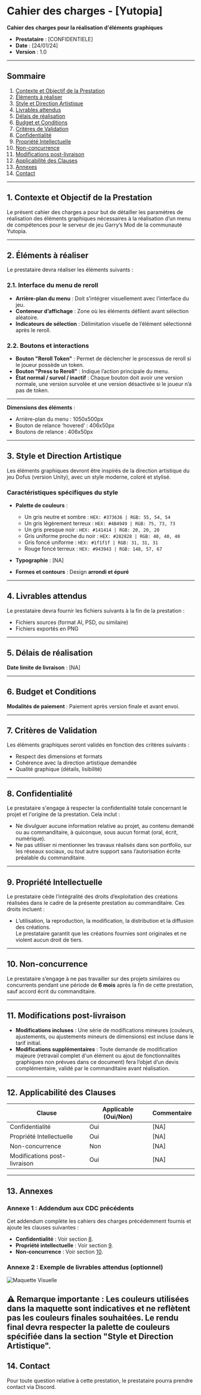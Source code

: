 # Cahier des charges - [Yutopia]

**Cahier des charges pour la réalisation d'éléments graphiques**

- **Prestataire** : [CONFIDENTIELE]  
- **Date** :        [24/01/24]  
- **Version** :     1.0  

---

## Sommaire
1. [Contexte et Objectif de la Prestation](#1-contexte-et-objectif-de-la-prestation)  
2. [Éléments à réaliser](#2-éléments-à-réaliser)  
3. [Style et Direction Artistique](#3-style-et-direction-artistique)  
4. [Livrables attendus](#4-livrables-attendus)  
5. [Délais de réalisation](#5-délais-de-réalisation)  
6. [Budget et Conditions](#6-budget-et-conditions)  
7. [Critères de Validation](#7-critères-de-validation)  
8. [Confidentialité](#8-confidentialité)  
9. [Propriété Intellectuelle](#9-propriété-intellectuelle)  
10. [Non-concurrence](#10-non-concurrence)  
11. [Modifications post-livraison](#11-modifications-post-livraison)  
12. [Applicabilité des Clauses](#12-applicabilité-des-clauses)  
13. [Annexes](#13-annexes)  
14. [Contact](#14-contact)  

---

## 1. Contexte et Objectif de la Prestation  
Le présent cahier des charges a pour but de détailler les paramètres de réalisation des éléments graphiques nécessaires à la réalisation d’un menu de compétences pour le serveur de jeu Garry’s Mod de la communauté Yutopia.  

---

## **2. Éléments à réaliser**  
Le prestataire devra réaliser les éléments suivants :  

### **2.1. Interface du menu de reroll**  
- **Arrière-plan du menu** : Doit s’intégrer visuellement avec l’interface du jeu.  
- **Conteneur d’affichage** : Zone où les éléments défilent avant sélection aléatoire.  
- **Indicateurs de sélection** : Délimitation visuelle de l’élément sélectionné après le reroll.  

### **2.2. Boutons et interactions**  
- **Bouton "Reroll Token"** : Permet de déclencher le processus de reroll si le joueur possède un token.  
- **Bouton "Press to Reroll"** : Indique l’action principale du menu.  
- **État normal / survol / inactif** : Chaque bouton doit avoir une version normale, une version survolée et une version désactivée si le joueur n’a pas de token. 

---

**Dimensions des éléments** :  
- Arrière-plan du menu :        1050x500px  
- Bouton de relance ‘hovered’ : 406x50px  
- Boutons de relance :          406x50px  

---

## 3. Style et Direction Artistique  
Les éléments graphiques devront être inspirés de la direction artistique du jeu Dofus (version Unity), avec un style moderne, coloré et stylisé.  

### Caractéristiques spécifiques du style  
- **Palette de couleurs** :  
  - Un gris neutre et sombre :      `HEX: #373636 | RGB: 55, 54, 54`  
  - Un gris légèrement terreux :    `HEX: #4B4949 | RGB: 75, 73, 73`  
  - Un gris presque noir :          `HEX: #141414 | RGB: 20, 20, 20`  
  - Gris uniforme proche du noir :  `HEX: #282828 | RGB: 40, 40, 40`  
  - Gris foncé uniforme :           `HEX: #1f1f1f | RGB: 31, 31, 31`  
  - Rouge foncé terreux :           `HEX: #943943 | RGB: 148, 57, 67`  

- **Typographie** : [NA]

- **Formes et contours** : Design **arrondi et épuré** 

---

## 4. Livrables attendus  
Le prestataire devra fournir les fichiers suivants à la fin de la prestation :  
- Fichiers sources (format AI, PSD, ou similaire)  
- Fichiers exportés en PNG  

---

## 5. Délais de réalisation  
**Date limite de livraison** : [NA]  

---

## 6. Budget et Conditions  
**Modalités de paiement** : Paiement après version finale et avant envoi.  

---

## 7. Critères de Validation  
Les éléments graphiques seront validés en fonction des critères suivants :  
- Respect des dimensions et formats  
- Cohérence avec la direction artistique demandée  
- Qualité graphique (détails, lisibilité)  

---

## 8. Confidentialité  
Le prestataire s'engage à respecter la confidentialité totale concernant le projet et l'origine de la prestation. Cela inclut :  
- Ne divulguer aucune information relative au projet, au contenu demandé ou au commanditaire, à quiconque, sous aucun format (oral, écrit, numérique).  
- Ne pas utiliser ni mentionner les travaux réalisés dans son portfolio, sur les réseaux sociaux, ou tout autre support sans l’autorisation écrite préalable du commanditaire.  

---

## 9. Propriété Intellectuelle  
Le prestataire cède l’intégralité des droits d’exploitation des créations réalisées dans le cadre de la présente prestation au commanditaire. Ces droits incluent :  
- L’utilisation, la reproduction, la modification, la distribution et la diffusion des créations.  
Le prestataire garantit que les créations fournies sont originales et ne violent aucun droit de tiers.  

---

## 10. Non-concurrence  
Le prestataire s’engage à ne pas travailler sur des projets similaires ou concurrents pendant une période de **6 mois** après la fin de cette prestation, sauf accord écrit du commanditaire.  

---

## 11. Modifications post-livraison  
- **Modifications incluses** : Une série de modifications mineures (couleurs, ajustements, ou ajustements mineurs de dimensions) est incluse dans le tarif initial.  
- **Modifications supplémentaires** : Toute demande de modification majeure (retravail complet d'un élément ou ajout de fonctionnalités graphiques non prévues dans ce document) fera l’objet d’un devis complémentaire, validé par le commanditaire avant réalisation.  

---

## 12. Applicabilité des Clauses  
| Clause                        | Applicable (Oui/Non)  | Commentaire           |  
|-------------------------------|-----------------------|-----------------------|  
| Confidentialité               | Oui                   |    [NA]               |  
| Propriété Intellectuelle      | Oui                   |    [NA]               |  
| Non-concurrence               | Non                   |    [NA]               |  
| Modifications post-livraison  | Oui                   |    [NA]               |  

---

## 13. Annexes  
### Annexe 1 : Addendum aux CDC précédents  
Cet addendum complète les cahiers des charges précédemment fournis et ajoute les clauses suivantes :  
- **Confidentialité** :             Voir section [8](#8-confidentialité).  
- **Propriété intellectuelle** :    Voir section [9](#9-propriété-intellectuelle).  
- **Non-concurrence** :             Voir section [10](#10-non-concurrence).  

### Annexe 2 : Exemple de livrables attendus (optionnel)  
![Maquette Visuelle](assets/reroll.png)

⚠️ **Remarque importante** : Les couleurs utilisées dans la maquette sont indicatives et ne reflètent pas les couleurs finales souhaitées. Le rendu final devra respecter la palette de couleurs spécifiée dans la section "Style et Direction Artistique".
---

## 14. Contact  
Pour toute question relative à cette prestation, le prestataire pourra prendre contact via Discord.
